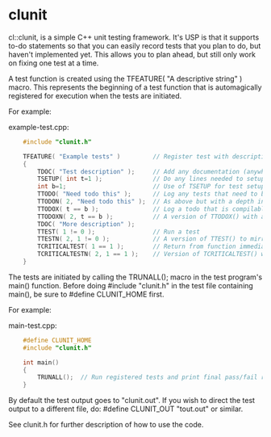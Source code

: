 clunit
======

cl::clunit, is a simple C++ unit testing framework.  It's USP is that it
supports to-do statements so that you can easily record tests that you plan
to do, but haven't implemented yet.  This allows you to plan ahead, but 
still only work on fixing one test at a time.

A test function is created using the TFEATURE( "A descriptive string" ) 
macro.  This represents the beginning of a test function that is
automagically registered for execution when the tests are initiated.

For example:

example-test.cpp:
```cpp
	#include "clunit.h"

	TFEATURE( "Example tests" )			// Register test with descriptive name
	{
		TDOC( "Test description" );		// Add any documentation (anywhere in function)
		TSETUP( int t=1 );				// Do any lines needed to setup a test
		int b=1;						// Use of TSETUP for test setup is optional
		TTODO( "Need todo this" );		// Log any tests that need to be done
		TTODON( 2, "Need todo this" );	// As above but with a depth indicator (i.e. 2) to help prioritise work
		TTODOX( t == b );				// Log a todo that is compilable but not trying to pass yet
		TTODOXN( 2, t == b );			// A version of TTODOX() with a depth indicator
		TDOC( "More description" );
		TTEST( 1 != 0 );				// Run a test
		TTESTN( 2, 1 != 0 );			// A version of TTEST() to mirror TTODOXN()
		TCRITICALTEST( 1 == 1 );		// Return from function immediately if test fails
		TCRITICALTESTN( 2, 1 == 1 );	// Version of TCRITICALTEST() with depth indicator
	}
```

The tests are initiated by calling the TRUNALL(); macro in the test
program's main() function.  Before doing #include "clunit.h" in the test
file containing main(), be sure to #define CLUNIT_HOME first.

For example:

main-test.cpp:
```cpp
	#define CLUNIT_HOME
	#include "clunit.h"

	int main()
	{
		TRUNALL();	// Run registered tests and print final pass/fail result
	}
```

By default the test output goes to "clunit.out". If you wish to direct 
the test output to a different file, do:
	 #define CLUNIT_OUT "tout.out"
or similar.

See clunit.h for further description of how to use the code.
